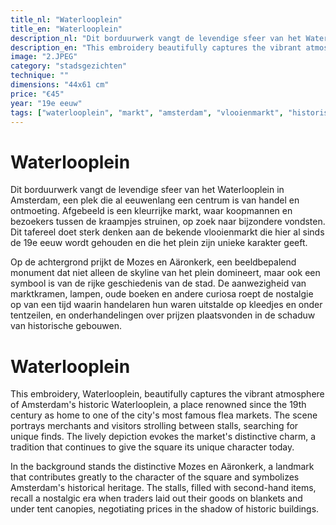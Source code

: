```yaml
---
title_nl: "Waterlooplein"
title_en: "Waterlooplein"
description_nl: "Dit borduurwerk vangt de levendige sfeer van het Waterlooplein in Amsterdam, een plek die al eeuwenlang een centrum is van handel en ontmoeting."
description_en: "This embroidery beautifully captures the vibrant atmosphere of Amsterdam's historic Waterlooplein, a place renowned since the 19th century as home to one of the city's most famous flea markets."
image: "2.JPEG"
category: "stadsgezichten"
technique: ""
dimensions: "44x61 cm"
price: "€45"
year: "19e eeuw"
tags: ["waterlooplein", "markt", "amsterdam", "vlooienmarkt", "historisch"]
---
```


# Waterlooplein

Dit borduurwerk vangt de levendige sfeer van het Waterlooplein in Amsterdam, een plek die al eeuwenlang een centrum is van handel en ontmoeting. Afgebeeld is een kleurrijke markt, waar koopmannen en bezoekers tussen de kraampjes struinen, op zoek naar bijzondere vondsten. Dit tafereel doet sterk denken aan de bekende vlooienmarkt die hier al sinds de 19e eeuw wordt gehouden en die het plein zijn unieke karakter geeft.

Op de achtergrond prijkt de Mozes en Aäronkerk, een beeldbepalend monument dat niet alleen de skyline van het plein domineert, maar ook een symbool is van de rijke geschiedenis van de stad. De aanwezigheid van marktkramen, lampen, oude boeken en andere curiosa roept de nostalgie op van een tijd waarin handelaren hun waren uitstalde op kleedjes en onder tentzeilen, en onderhandelingen over prijzen plaatsvonden in de schaduw van historische gebouwen.

# Waterlooplein

This embroidery, Waterlooplein, beautifully captures the vibrant atmosphere of Amsterdam's historic Waterlooplein, a place renowned since the 19th century as home to one of the city's most famous flea markets. The scene portrays merchants and visitors strolling between stalls, searching for unique finds. The lively depiction evokes the market's distinctive charm, a tradition that continues to give the square its unique character today.

In the background stands the distinctive Mozes en Aäronkerk, a landmark that contributes greatly to the character of the square and symbolizes Amsterdam's historical heritage. The stalls, filled with second-hand items, recall a nostalgic era when traders laid out their goods on blankets and under tent canopies, negotiating prices in the shadow of historic buildings.
